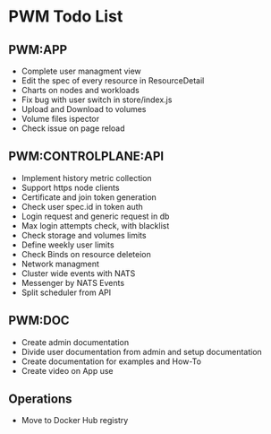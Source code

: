 # PWM Todo List

## PWM:APP

- Complete user managment view
- Edit the spec of every resource in ResourceDetail
- Charts on nodes and workloads
- Fix bug with user switch in store/index.js
- Upload and Download to volumes
- Volume files ispector
- Check issue on page reload

## PWM:CONTROLPLANE:API

- Implement history metric collection
- Support https node clients
- Certificate and join token generation
- Check user spec.id in token auth
- Login request and generic request in db
- Max login attempts check, with blacklist
- Check storage and volumes limits
- Define weekly user limits 
- Check Binds on resource deleteion 
- Network managment
- Cluster wide events with NATS
- Messenger by NATS Events
- Split scheduler from API

## PWM:DOC

- Create admin documentation
- Divide user documentation from admin and setup documentation
- Create documentation for examples and How-To
- Create video on App use

## Operations

-  Move to Docker Hub registry